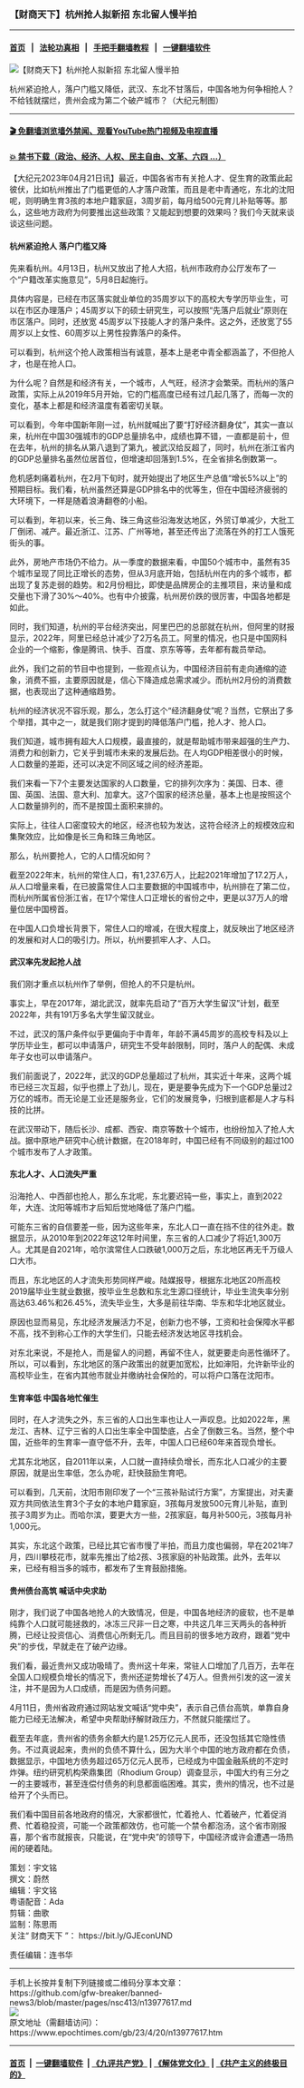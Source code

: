 ### 【财商天下】杭州抢人拟新招 东北留人慢半拍
------------------------

#### [首页](https://github.com/gfw-breaker/banned-news3/blob/master/README.md) &nbsp;&nbsp;|&nbsp;&nbsp; [法轮功真相](https://github.com/begood0513/basic/blob/master/README.md)  &nbsp;&nbsp;|&nbsp;&nbsp; [手把手翻墙教程](https://github.com/gfw-breaker/guides/wiki)  &nbsp;&nbsp;|&nbsp;&nbsp; [一键翻墙软件](https://github.com/gfw-breaker/nogfw/blob/master/README.md)  



<div><img alt="【财商天下】杭州抢人拟新招 东北留人慢半拍" class="attachment-djy_600_400 size-djy_600_400 wp-post-image" src="https://i.epochtimes.com/assets/uploads/2023/04/id13977619-0420_1200x800-600x400.jpg"/>
<div class="caption">
 <p>
  杭州紧迫抢人，落户门槛又降低，武汉、东北不甘落后，中国各地为何争相抢人？不给钱就摆烂，贵州会成为第二个破产城市？（大纪元制图）
 </p>
</div></div><hr/>

#### [ 🎬  免翻墙浏览墙外禁闻、观看YouTube热门视频及电视直播](https://github.com/gfw-breaker/HelloWorld)

#### [ 💥  禁书下载（政治、经济、人权、民主自由、文革、六四 ...）](https://github.com/gfw-breaker/books/blob/master/README.md)

<div><p>
 【大纪元2023年04月21日讯】最近，中国各省市有关抢人才、促生育的政策此起彼伏，比如杭州推出了门槛更低的人才落户政策，而且是老中青通吃，东北的沈阳呢，则明确生育3孩的本地户籍家庭，3周岁前，每月给500元育儿补贴等等。那么，这些地方政府为何要推出这些政策？又能起到想要的效果吗？我们今天就来谈谈这些问题。
</p>
<p>
</p>
<h4>
 杭州紧迫抢人 落户门槛又降
</h4>
<p>
 先来看杭州。4月13日，杭州又放出了抢人大招，杭州市政府办公厅发布了一个“户籍改革实施意见”，5月8日起施行。
</p>
<p>
 具体内容是，已经在市区落实就业单位的35周岁以下的高校大专学历毕业生，可以在市区办理落户；45周岁以下的硕士研究生，可以按照“先落户后就业”原则在市区落户。同时，还放宽 45周岁以下技能人才的落户条件。这之外，还放宽了55周岁以上女性、60周岁以上男性投靠落户的条件。
</p>
<p>
 可以看到，杭州这个抢人政策相当有诚意，基本上是老中青全都涵盖了，不但抢人才，也是在抢人口。
</p>
<p>
 为什么呢？自然是和经济有关，一个城市，人气旺，经济才会繁荣。而杭州的落户政策，实际上从2019年5月开始，它的门槛高度已经有过几起几落了，而每一次的变化，基本上都是和经济温度有着密切关联。
</p>
<p>
 可以看到，今年中国新年刚一过，杭州就喊出了要“打好经济翻身仗”，其实一直以来，杭州在中国30强城市的GDP总量排名中，成绩也算不错，一直都是前十，但在去年，杭州的排名从第八退到了第九，被武汉给反超了，同时，杭州在浙江省内的GDP总量排名虽然位居首位，但增速却回落到1.5%，在全省排名倒数第一。
</p>
<p>
 危机感刺痛着杭州，在2月下旬时，就开始提出了地区生产总值“增长5%以上”的预期目标。我们看，杭州虽然还算是GDP排名中的优等生，但在中国经济疲弱的大环境下，一样是随着浪涛翻卷的小船。
</p>
<p>
 可以看到，年初以来，长三角、珠三角这些沿海发达地区，外贸订单减少，大批工厂倒闭、减产。最近浙江、江苏、广州等地，甚至还传出了流落在外的打工人饿死街头的事。
</p>
<p>
 此外，房地产市场仍不给力。从一季度的数据来看，中国50个城市中，虽然有35个城市呈现了同比正增长的态势，但从3月底开始，包括杭州在内的多个城市，都出现了复苏走弱的趋势。和2月份相比，即使是品牌房企的主推项目，来访量和成交量也下滑了30%～40%。也有中介披露，杭州房价跌的很厉害，中国各地都是如此。
</p>
<p>
 同时，我们知道，杭州的平台经济突出，阿里巴巴的总部就在杭州，但阿里的财报显示，2022年，阿里已经总计减少了2万名员工。阿里的情况，也只是中国网科企业的一个缩影，像是腾讯、快手、百度、京东等等，去年都有裁员举动。
</p>
<p>
 此外，我们之前的节目中也提到，一些观点认为，中国经济目前有走向通缩的迹象，消费不振，主要原因就是，信心下降造成总需求减少。而杭州2月份的消费数据，也表现出了这种通缩趋势。
</p>
<p>
 杭州的经济状况不容乐观，那么，怎么打这个“经济翻身仗”呢？当然，它祭出了多个举措，其中之一，就是我们刚才提到的降低落户门槛，抢人才、抢人口。
</p>
<p>
 我们知道，城市拥有超大人口规模，最直接的，就是帮助城市带来超强的生产力、消费力和创新力，它关乎到城市未来的发展后劲。在人均GDP相差很小的时候，人口数量的差距，还可以决定不同区域之间的经济差距。
</p>
<p>
 我们来看一下7个主要发达国家的人口数量，它的排列次序为：美国、日本、德国、英国、法国、意大利、加拿大。这7个国家的经济总量，基本上也是按照这个人口数量排列的，而不是按国土面积来排的。
</p>
<p>
 实际上，往往人口密度较大的地区，经济也较为发达，这符合经济上的规模效应和集聚效应，比如像是长三角和珠三角地区。
</p>
<p>
 那么，杭州要抢人，它的人口情况如何？
</p>
<p>
 截至2022年末，杭州的常住人口，有1,237.6万人，比起2021年增加了17.2万人，从人口增量来看，在已披露常住人口主要数据的中国城市中，杭州排在了第二位，而杭州所属省份浙江省，在17个常住人口正增长的省份之中，更是以37万人的增量位居中国榜首。
</p>
<p>
 在中国人口负增长背景下，常住人口的增减，在很大程度上，就反映出了地区经济的发展和对人口的吸引力。所以，杭州要抓牢人才、人口。
</p>
<h4>
 武汉率先发起抢人战
</h4>
<p>
 我们刚才重点以杭州作了举例，但抢人的不只是杭州。
</p>
<p>
 事实上，早在2017年，湖北武汉，就率先启动了“百万大学生留汉”计划，截至2022年，共有191万多名大学生留汉就业。
</p>
<p>
 不过，武汉的落户条件似乎更偏向于中青年，年龄不满45周岁的高校专科及以上学历毕业生，都可以申请落户，研究生不受年龄限制，同时，落户人的配偶、未成年子女也可以申请落户。
</p>
<p>
 我们前面说了，2022年，武汉的GDP总量超过了杭州，其实近十年来，这两个城市已经三次互超，似乎也摽上了劲儿，现在，更是要争先成为下一个GDP总量过2万亿的城市。而无论是工业还是服务业，它们的发展竞争，归根到底都是人才与科技的比拼。
</p>
<p>
 在武汉带动下，随后长沙、成都、西安、南京等数十个城市，也纷纷加入了抢人大战。据中原地产研究中心统计数据，在2018年时，中国已经有不同级别的超过100个城市发布了人才政策。
</p>
<h4>
 东北人才、人口流失严重
</h4>
<p>
 沿海抢人、中西部也抢人，那么东北呢，东北要迟钝一些，事实上，直到2022年，大连、沈阳等城市才后知后觉地降低了落户门槛。
</p>
<p>
 可能东三省的自信要差一些，因为这些年来，东北人口一直在挡不住的往外走。数据显示，从2010年到2022年这12年时间里，东三省的人口减少了将近1,300万人。尤其是自2021年，哈尔滨常住人口跌破1,000万之后，东北地区再无千万级人口大市。
</p>
<p>
 而且，东北地区的人才流失形势同样严峻。陆媒报导，根据东北地区20所高校2019届毕业生就业数据，按毕业生总数和东北生源口径统计，毕业生流失率分别高达63.46%和26.45%，流失毕业生，大多是前往华南、华东和华北地区就业。
</p>
<p>
 原因也显而易见，东北经济发展活力不足，创新力也不够，工资和社会保障水平都不高，找不到称心工作的大学生们，只能去经济发达地区寻找机会。
</p>
<p>
 对东北来说，不是抢人，而是留人的问题，再留不住人，就更要走向恶性循环了。所以，可以看到，东北地区的落户政策出的就更加宽松，比如渖阳，允许新毕业的高校毕业生，在省内其他市就业并缴纳社会保险的，可以将户口落在沈阳市。
</p>
<h4>
 生育率低 中国各地忙催生
</h4>
<p>
 同时，在人才流失之外，东三省的人口出生率也让人一声叹息。比如2022年，黑龙江、吉林、辽宁三省的人口出生率全中国垫底，占全了倒数三名。当然，整个中国，近些年的生育率一直守低不升，去年，中国人口已经60年来首现负增长。
</p>
<p>
 尤其东北地区，自2011年以来，人口就一直持续负增长，而东北人口减少的主要原因，就是出生率低，怎么办呢，赶快鼓励生育吧。
</p>
<p>
 可以看到，几天前，沈阳市刚印发了一个“三孩补贴试行方案”，方案提出，对夫妻双方共同依法生育3个子女的本地户籍家庭，3孩每月发放500元育儿补贴，直到孩子3周岁为止。而哈尔滨，要更大方一些，2孩家庭，每月补500元，3孩每月补1,000元。
</p>
<p>
 其实，东北这个政策，已经比其它省市慢了半拍，而且力度也偏弱，早在2021年7月，四川攀枝花市，就率先推出了给2孩、3孩家庭的补贴政策。此外，去年以来，已经有相当多的城市，都发布了生育鼓励措施。
</p>
<h4>
 贵州债台高筑 喊话中央求助
</h4>
<p>
 刚才，我们说了中国各地抢人的大致情况，但是，中国各地经济的疲软，也不是单纯靠个人口就可能拯救的，冰冻三尺非一日之寒，中共这几年三天两头的各种折腾，已经让投资信心、消费信心所剩无几。而且目前的很多地方政府，跟着“党中央”的步伐，早就走在了破产边缘。
</p>
<p>
 我们看，最近贵州又成功吸晴了。贵州这十年来，常驻人口增加了几百万，去年在全国人口规模负增长的情况下，贵州还逆势增长了4万人。但贵州引发的这一波关注，并不是因为人口成绩，而是因为债务问题。
</p>
<p>
 4月11日，贵州省政府通过网站发文喊话“党中央”，表示自己债台高筑，单靠自身能力已经无法解决，希望中央帮助纾解财政压力，不然就只能摆烂了。
</p>
<p>
 截至去年底，贵州省的债务余额大约是1.25万亿元人民币，还没包括其它隐性债务。不过真说起来，贵州的负债不算什么，因为大半个中国的地方政府都在负债，数据显示，中国地方债务超过65万亿元人民币，已经成为中国金融系统的不定时炸弹。纽约研究机构荣鼎集团（Rhodium Group）调查显示，中国大约有三分之一的主要城市，甚至连偿付债务的利息都面临困难。其实，贵州的情况，也不过是给开了个头而已。
</p>
<p>
 我们看中国目前各地政府的情况，大家都很忙，忙着抢人、忙着破产，忙着促消费、忙着稳投资，可能一个政策都效仿，也可能一个禁令都泡汤，这个省市刚报喜，那个省市就报丧，只能说，在“党中央”的领导下，中国经济或许会遭遇一场热闹的硬着陆。
</p>
<p>
 策划：宇文铭
 <br/>
 撰文：蔚然
 <br/>
 编辑：宇文铭
 <br/>
 粤语配音：Ada
 <br/>
 剪辑：曲歌
 <br/>
 监制：陈思雨
 <br/>
 关注“
 <ok href="https://www.epochtimes.com/gb/tag/%E8%B4%A2%E5%95%86%E5%A4%A9%E4%B8%8B.html">
  财商天下
 </ok>
 ”：
 <ok href="https://bit.ly/GJEconUND">
  https://bit.ly/GJEconUND
 </ok>
</p>
<p>
 责任编辑：连书华
</p>
</div>
<hr/>
手机上长按并复制下列链接或二维码分享本文章：<br/>
https://github.com/gfw-breaker/banned-news3/blob/master/pages/nsc413/n13977617.md <br/>
<a href='https://github.com/gfw-breaker/banned-news3/blob/master/pages/nsc413/n13977617.md'><img src='https://github.com/gfw-breaker/banned-news3/blob/master/pages/nsc413/n13977617.md.png'/></a> <br/>
原文地址（需翻墙访问）：https://www.epochtimes.com/gb/23/4/20/n13977617.htm


------------------------
#### [首页](https://github.com/gfw-breaker/banned-news3/blob/master/README.md) &nbsp;|&nbsp; [一键翻墙软件](https://github.com/gfw-breaker/nogfw/blob/master/README.md) &nbsp;| [《九评共产党》](https://github.com/gfw-breaker/9ping.md/blob/master/README.md#九评之一评共产党是什么) | [《解体党文化》](https://github.com/gfw-breaker/jtdwh.md/blob/master/README.md) | [《共产主义的终极目的》](https://github.com/gfw-breaker/gczydzjmd.md/blob/master/README.md)


<img src='http://gfw-breaker.win/banned-news3/pages/nsc413/n13977617.md' width='0px' height='0px'/>